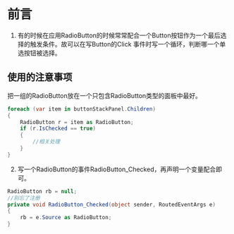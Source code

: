 # 前言
1. 有的时候在应用RadioButton的时候常常配合一个Button按钮作为一个最后选择的触发条件。故可以在写Button的Click
事件时写一个循环，判断哪一个单选按钮被选择。
## 使用的注意事项
把一组的RadioButton放在一个只包含RadioButton类型的面板中最好。
```c#
foreach (var item in buttonStackPanel.Children)
{
    RadioButton r = item as RadioButton;
    if (r.IsChecked == true)
    {
        //相关处理
    }
}
```
2. 写一个RadioButton的事件RadioButton_Checked，再声明一个变量配合即可。
```C#
RadioButton rb = null;
//别忘了注册
private void RadioButton_Checked(object sender, RoutedEventArgs e)
{
    rb = e.Source as RadioButton;
}
```
